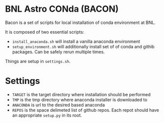 # BNL Astro CONda (BACON)

Bacon is a set of scripts for local installation of conda environment at BNL.

It is composed of two essential scripts:

 - `install_anaconda.sh` will install a vanilla anaconda environment
 - `setup_environment.sh` will additionally install set of of conda and githib packages. Can be safely rerun multiple times.

Things are setup in `settings.sh`.

# Settings

 - `TARGET` is the target directory where installation should be performed
 - `TMP` is the tmp directory where anaconda installer is downloaded to
 - `ANACONDA` is url to the desired based anaconda
 - `REPOS` is the space delimeted list of github repos. Each repot should have an appropriate `setup.py` in its root.

